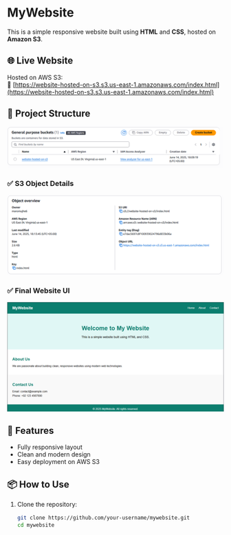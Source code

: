 # MyWebsite

This is a simple responsive website built using **HTML** and **CSS**, hosted on **Amazon S3**.

## 🌐 Live Website

Hosted on AWS S3:  
🔗 [https://website-hosted-on-s3.s3.us-east-1.amazonaws.com/index.html](https://website-hosted-on-s3.s3.us-east-1.amazonaws.com/index.html)

## 📁 Project Structure

![S3 Bucket](web.PNG)

### ✅ S3 Object Details
![S3 Object](web2.PNG)

### ✅ Final Website UI
![Website UI](web3.PNG)

## 🚀 Features

- Fully responsive layout
- Clean and modern design
- Easy deployment on AWS S3

## 📦 How to Use

1. Clone the repository:
   ```bash
   git clone https://github.com/your-username/mywebsite.git
   cd mywebsite
